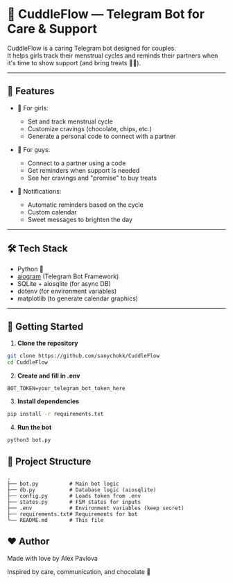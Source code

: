 # 🤗 CuddleFlow — Telegram Bot for Care & Support

CuddleFlow is a caring Telegram bot designed for couples.  
It helps girls track their menstrual cycles and reminds their partners when it's time to show support (and bring treats 💖🍫).

---

## 🌟 Features

- 👩 For girls:
  - Set and track menstrual cycle
  - Customize cravings (chocolate, chips, etc.)
  - Generate a personal code to connect with a partner

- 👨 For guys:
  - Connect to a partner using a code
  - Get reminders when support is needed
  - See her cravings and "promise" to buy treats

- 🔁 Notifications:
  - Automatic reminders based on the cycle
  - Custom calendar
  - Sweet messages to brighten the day

---

## 🛠️ Tech Stack

- Python 🐍
- [aiogram](https://docs.aiogram.dev) (Telegram Bot Framework)
- SQLite + aiosqlite (for async DB)
- dotenv (for environment variables)
- matplotlib (to generate calendar graphics)

---

## 🚀 Getting Started

1. **Clone the repository**

```bash
git clone https://github.com/sanychokk/CuddleFlow
cd CuddleFlow
```
2. **Create and fill in .env**
```dotenv
BOT_TOKEN=your_telegram_bot_token_here
```
3. **Install dependencies**
```bash
pip install -r requirements.txt
```
4. **Run the bot**
```bash
python3 bot.py
```
## 📂 Project Structure
```
.
├── bot.py          # Main bot logic
├── db.py           # Database logic (aiosqlite)
├── config.py       # Loads token from .env
├── states.py       # FSM states for inputs
├── .env            # Environment variables (keep secret)
├── requirements.txt# Requirements for bot
└── README.md       # This file
```
## ❤️ Author
Made with love by Alex Pavlova

Inspired by care, communication, and chocolate 🍫
